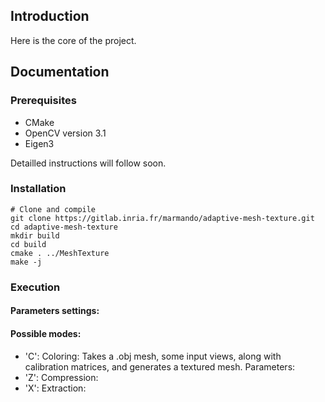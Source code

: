 ## Introduction

Here is the core of the project.

## Documentation

### Prerequisites

- CMake
- OpenCV version 3.1
- Eigen3

Detailled instructions will follow soon.

### Installation

	# Clone and compile
	git clone https://gitlab.inria.fr/marmando/adaptive-mesh-texture.git
	cd adaptive-mesh-texture
	mkdir build
	cd build
	cmake . ../MeshTexture
	make -j




### Execution




#### Parameters settings:



#### Possible modes:
- 'C': Coloring: Takes a .obj mesh, some input views, along with calibration matrices, and generates a textured mesh.
Parameters:
- 'Z': Compression:
- 'X': Extraction:
